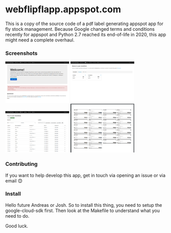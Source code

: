 # webflipflapp.appspot.com

This is a copy of the source code of a pdf label generating appspot app for fly stock management.
Because Google changed terms and conditions recently for appspot and Python 2.7 reached its end-of-life in 2020,
this app might need a complete overhaul.


### Screenshots

[![Screenshot](_readme/thumbs/screenshot_001.png)](_readme/screenshot_001.png)
[![Screenshot](_readme/thumbs/screenshot_002.png)](_readme/screenshot_002.png)
[![Screenshot](_readme/thumbs/screenshot_003.png)](_readme/screenshot_003.png)
[![Screenshot](_readme/thumbs/screenshot_pdf.png)](_readme/screenshot_pdf.png)


### Contributing

If you want to help develop this app, get in touch via opening an issue or via email :blush:

### Install

Hello future Andreas or Josh. So to install this thing, you need to setup the google-cloud-sdk first.
Then look at the Makefile to understand what you need to do.

Good luck.
